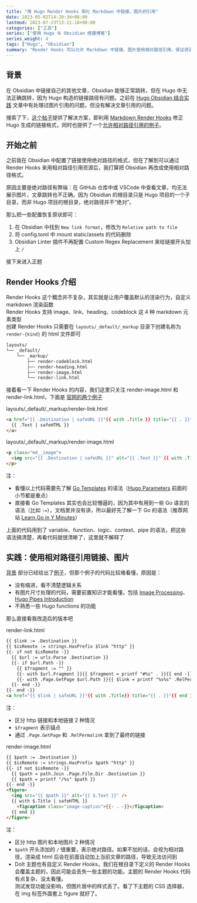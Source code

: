 ```yaml
---
title: "用 Hugo Render Hooks 简化 Markdown 中链接、图片的引用"
date: 2023-05-02T14:20:34+08:00
lastmod: 2023-07-23T13:11:18+08:00
categories: ["工具"]
series: ["使用 Hugo 与 Obsidian 搭建博客"]
series_weight: 4
tags: ["Hugo", "Obsidian"]
summary: "Render Hooks 可以允许 Markdown 中链接、图片使用相对路径引用，保证资源在 Obsidian、GitHub Pages、GitHub 仓库均正常展示"
---
```


## 背景

在 Obsidian 中链接自己的其他文章，Obsidian 能够正常跳转，但在 Hugo 中无法正确跳转，因为 Hugo 构造的链接路径有问题。之前在 [Hugo Obsidian 结合实践](2-hugo-obsidian-结合实践.md#使用图片资源) 文章中有处理过图片引用的问题，但没有解决文章引用的问题。

搜索了下，[这个帖子](https://discourse.gohugo.io/t/how-to-render-markdown-url-with-md-to-correct-link/26372)提供了解决方案，即利用 [Markdown Render Hooks](https://gohugo.io/templates/render-hooks/) 修正 Hugo 生成的链接格式，同时也提供了一个[允许相对路径引用的例子](https://github.com/bep/portable-hugo-links/tree/master/layouts/_default/_markup)。

## 开始之前

之前我在 Obsidian 中配置了链接使用绝对路径的格式，但在了解到可以通过 Render Hooks 来用相对路径引用资源后，我打算把 Obsidian 再改成使用相对路径格式。

原因主要是绝对路径有弊端：在 GitHub 仓库中或 VSCode 中查看文章，均无法展示图片，文章跳转也不正确。因为 Obsidian 的根目录只是 Hugo 项目的一个子目录，而非 Hugo 项目的根目录，绝对路径并不“绝对”。

那么把一些配置恢复原状即可：
1. 在 Obsidian 中找到 `New link format`，修改为 `Relative path to file`
2. 将 config.toml 中 mount static/assets 的代码删除
3. Obsidian Linter 插件不再配置 Custom Regex Replacement 来给链接开头加上 `/`

接下来进入正题

## Render Hooks 介绍

Render Hooks 这个概念并不复杂，其实就是让用户覆盖默认的渲染行为，自定义 markdown 渲染函数  
Render Hooks 支持 image、link、heading、codeblock 这 4 种 markdown 元素类型  
创建 Render Hooks 只需要在 `layouts/_default/_markup` 目录下创建名称为 `render-{kind}` 的 html 文件即可

```txt
layouts/
└── _default/
    └── _markup/
        ├── render-codeblock.html
        ├── render-heading.html
        ├── render-image.html
        └── render-link.html
```

接着看一下 Render Hooks 的内容，我们这里只关注 render-image.html 和 render-link.html，下面是 [官网的两个例子](https://gohugo.io/templates/render-hooks/#link-with-title-markdown-example)

layouts/_default/_markup/render-link.html
```html
<a href="{{ .Destination | safeURL }}"{{ with .Title }} title="{{ . }}"{{ end }}{{ if strings.HasPrefix .Destination "http" }} target="_blank" rel="noopener"{{ end }}>
  {{ .Text | safeHTML }}
</a>
```

layouts/_default/_markup/render-image.html
```html
<p class="md__image">
  <img src="{{ .Destination | safeURL }}" alt="{{ .Text }}" {{ with .Title }} title="{{ . }}"{{ end }} />
</p>
```

注：
- 看懂以上代码需要先了解 [Go Templates](https://gohugo.io/templates/introduction/) 的语法（[Hugo Parameters](https://gohugo.io/templates/introduction/#hugo-parameters) 前面的小节都是重点）
- 直接看 Go Templates 其实也会比较懵逼的，因为其中有用到一些 Go 语言的语法（比如 `:=`），文档里并没有讲，所以最好先了解一下 Go 的语法（推荐网站 [Learn Go in Y Minutes](https://learnxinyminutes.com/docs/zh-cn/go-cn/)）

上面的代码用到了 variable、function、logic、context、pipe 的语法，把这些语法搞清楚，再看代码就很清晰了，这里就不解释了

## 实践：使用相对路径引用链接、图片

[背景](#背景) 部分已经给出了[例子](https://github.com/bep/portable-hugo-links/tree/master/layouts/_default/_markup)，但那个例子的代码比较难看懂，原因是：
- 没有缩进，看不清楚逻辑关系
- 有图片尺寸处理的代码，需要前置知识才能看懂，包括 [Image Processing](https://gohugo.io/content-management/image-processing/)、[Hugo Pipes Introduction](https://gohugo.io/hugo-pipes/introduction/)
- 不熟悉一些 Hugo functions 的功能

那么直接看我改造后的版本吧

render-link.html
```html
{{ $link := .Destination }}
{{ $isRemote := strings.HasPrefix $link "http" }}
{{- if not $isRemote -}}
  {{ $url := urls.Parse .Destination }}
  {{- if $url.Path -}}
    {{ $fragment := "" }}
    {{- with $url.Fragment }}{{ $fragment = printf "#%s" . }}{{ end -}}
    {{- with .Page.GetPage $url.Path }}{{ $link = printf "%s%s" .RelPermalink $fragment }}{{ end -}}
  {{- end -}}
{{- end -}}
<a href="{{ $link | safeURL }}"{{ with .Title}} title="{{ . }}"{{ end }}{{ if $isRemote }} target="_blank"{{ end }}>{{ .Text | safeHTML }}</a>
```

注：
- 区分 http 链接和本地链接 2 种情况
- `$fragment` 表示锚点
- 通过 `.Page.GetPage` 和 `.RelPermalink` 拿到了最终的链接

render-image.html
```html
{{ $path := .Destination }}
{{ $isRemote := strings.HasPrefix $path "http" }}
{{- if not $isRemote -}}
  {{ $path = path.Join .Page.File.Dir .Destination }}
  {{ $path = printf "/%s" $path }}
{{- end -}}
<figure>
  <img src="{{ $path }}" alt="{{ $.Text }}" />
  {{ with $.Title | safeHTML }}
    <figcaption class="image-caption">{{- . -}}</figcaption>
  {{ end }}
</figure>
```

注：
- 区分 http 图片和本地图片 2 种情况
- `$path` 开头添加的 `/` 很重要，表示绝对路径。如果不加的话，会视为相对路径，渲染成 html 后会在前面自动加上当前文章的路径，导致无法访问到
- DoIt 主题也有自定义 Render Hooks，我们在根目录下定义的 Render Hooks 会覆盖主题的，因此可能会丢失一些主题的功能。主题的 Render Hooks 代码有点复杂，没太看懂。  
  测试发现功能没影响，但图片居中的样式丢了。看了下主题的 CSS 选择器，在 img 标签外面套上 figure 就好了。
